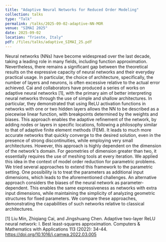 ```yaml
---
title: "Adaptive Neural Networks for Reduced Order Modeling"
collection: talks
type: "Talk"
permalink: /talks/2025-09-02-adaptive-NN-MOR
venue: "SIMAI 2025"
date: 2025-09-02
location: "Trieste, Italy"
pdf: /files/talks/adaptive_SIMAI_25.pdf
---
```


Neural networks (NNs) have become widespread over the last decade, taking a leading role in many fields, including function approximation. Nevertheless, there remains a significant gap between the theoretical results on the expressive capacity of neural networks and their everyday practical usage. In particular, the choice of architecture, specifically, the number of layers and neurons, is often excessive relative to the actual error achieved. Cai and collaborators have produced a series of works on adaptive neural networks [1], with the primary aim of better interpreting neural networks through the use of simple and shallow architectures. In particular, they demonstrated that using ReLU activation functions in networks with one or two hidden layers allows the NN to be described as a piecewise linear function, with breakpoints determined by the weights and biases. This approach enables the adaptive refinement of the network, by adding nodes or layers in specific locations, following a philosophy similar to that of adaptive finite element methods (FEM). It leads to much more accurate networks that quickly converge to the desired solution, even in the presence of strong discontinuities, while employing very small architectures. However, this approach is highly dependent on the dimension of the network's domain. For geometries of dimension greater than two, it essentially requires the use of meshing tools at every iteration. We applied this idea in the context of model order reduction for parametric problems. We tried several approaches to extend this framework to the parametric setting. One possibility is to treat the parameters as additional input dimensions, which leads to the aforementioned challenges. An alternative approach considers the biases of the neural network as parameter-dependent. This enables the same expressiveness as networks with extra input dimensions, while maintaining the simplicity of analyzing geometric structures for fixed parameters. We compare these approaches, demonstrating the capabilities of such networks relative to classical architectures. 

[1] Liu Min, Zhiqiang Cai, and Jingshuang Chen. Adaptive two-layer ReLU neural network: I. Best least-squares approximation. Computers \& Mathematics with Applications 113 (2022): 34-44. https://doi.org/10.1016/j.camwa.2022.03.005
